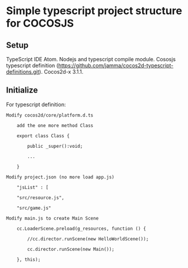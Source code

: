 # Simple typescript project structure for COCOSJS

## Setup

TypeScript IDE Atom.
Nodejs and typescript compile module.
Cososjs typescript definition (https://github.com/jamma/cocos2d-typescript-definitions.git).
Cocos2d-x 3.1.1.

## Initialize

For typescript definition:

	Modify cocos2d/core/platform.d.ts
	
		add the one more method Class
		
		export class Class {
		
			public _super():void;
			
			...
			
		}
		
	Modify project.json (no more load app.js)
	
	    "jsList" : [
		
        "src/resource.js",
		
        "src/game.js"
		
	Modify main.js to create Main Scene
	
		cc.LoaderScene.preload(g_resources, function () {
		
			//cc.director.runScene(new HelloWorldScene()); 
			
			cc.director.runScene(new Main());
			
		}, this);
		